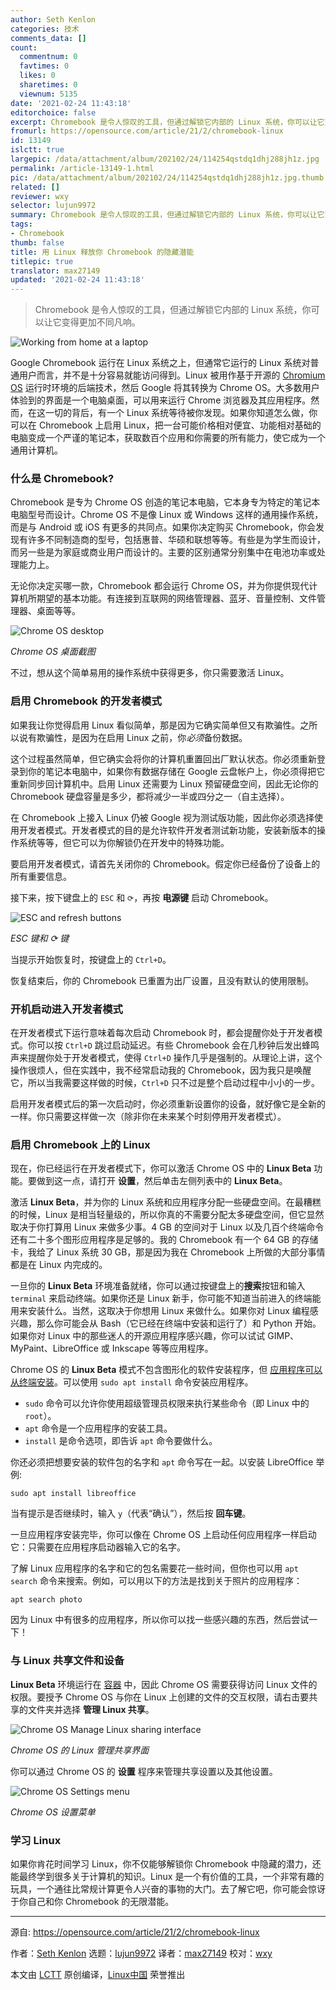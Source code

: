 ```yaml
---
author: Seth Kenlon
categories: 技术
comments_data: []
count:
  commentnum: 0
  favtimes: 0
  likes: 0
  sharetimes: 0
  viewnum: 5135
date: '2021-02-24 11:43:18'
editorchoice: false
excerpt: Chromebook 是令人惊叹的工具，但通过解锁它内部的 Linux 系统，你可以让它变得更加不同凡响。
fromurl: https://opensource.com/article/21/2/chromebook-linux
id: 13149
islctt: true
largepic: /data/attachment/album/202102/24/114254qstdq1dhj288jh1z.jpg
permalink: /article-13149-1.html
pic: /data/attachment/album/202102/24/114254qstdq1dhj288jh1z.jpg.thumb.jpg
related: []
reviewer: wxy
selector: lujun9972
summary: Chromebook 是令人惊叹的工具，但通过解锁它内部的 Linux 系统，你可以让它变得更加不同凡响。
tags:
- Chromebook
thumb: false
title: 用 Linux 释放你 Chromebook 的隐藏潜能
titlepic: true
translator: max27149
updated: '2021-02-24 11:43:18'
---
```



> 
> Chromebook 是令人惊叹的工具，但通过解锁它内部的 Linux 系统，你可以让它变得更加不同凡响。
> 
> 
> 


![](/data/attachment/album/202102/24/114254qstdq1dhj288jh1z.jpg "Working from home at a laptop")


Google Chromebook 运行在 Linux 系统之上，但通常它运行的 Linux 系统对普通用户而言，并不是十分容易就能访问得到。Linux 被用作基于开源的 [Chromium OS](https://www.chromium.org/chromium-os) 运行时环境的后端技术，然后 Google 将其转换为 Chrome OS。大多数用户体验到的界面是一个电脑桌面，可以用来运行 Chrome 浏览器及其应用程序。然而，在这一切的背后，有一个 Linux 系统等待被你发现。如果你知道怎么做，你可以在 Chromebook 上启用 Linux，把一台可能价格相对便宜、功能相对基础的电脑变成一个严谨的笔记本，获取数百个应用和你需要的所有能力，使它成为一个通用计算机。


### 什么是 Chromebook?


Chromebook 是专为 Chrome OS 创造的笔记本电脑，它本身专为特定的笔记本电脑型号而设计。Chrome OS 不是像 Linux 或 Windows 这样的通用操作系统，而是与 Android 或 iOS 有更多的共同点。如果你决定购买 Chromebook，你会发现有许多不同制造商的型号，包括惠普、华硕和联想等等。有些是为学生而设计，而另一些是为家庭或商业用户而设计的。主要的区别通常分别集中在电池功率或处理能力上。


无论你决定买哪一款，Chromebook 都会运行 Chrome OS，并为你提供现代计算机所期望的基本功能。有连接到互联网的网络管理器、蓝牙、音量控制、文件管理器、桌面等等。


![Chrome OS desktop](/data/attachment/album/202102/24/114320ug7qd0cl26z773l6.png)


*Chrome OS 桌面截图*


不过，想从这个简单易用的操作系统中获得更多，你只需要激活 Linux。


### 启用 Chromebook 的开发者模式


如果我让你觉得启用 Linux 看似简单，那是因为它确实简单但又有欺骗性。之所以说有欺骗性，是因为在启用 Linux 之前，你*必须*备份数据。


这个过程虽然简单，但它确实会将你的计算机重置回出厂默认状态。你必须重新登录到你的笔记本电脑中，如果你有数据存储在 Google 云盘帐户上，你必须得把它重新同步回计算机中。启用 Linux 还需要为 Linux 预留硬盘空间，因此无论你的 Chromebook 硬盘容量是多少，都将减少一半或四分之一（自主选择）。


在 Chromebook 上接入 Linux 仍被 Google 视为测试版功能，因此你必须选择使用开发者模式。开发者模式的目的是允许软件开发者测试新功能，安装新版本的操作系统等等，但它可以为你解锁仍在开发中的特殊功能。


要启用开发者模式，请首先关闭你的 Chromebook。假定你已经备份了设备上的所有重要信息。


接下来，按下键盘上的 `ESC` 和 `⟳`，再按 **电源键** 启动 Chromebook。


![ESC and refresh buttons](/data/attachment/album/202102/24/114321gyawg5gaoc46czyc.png)


*ESC 键和 ⟳ 键*


当提示开始恢复时，按键盘上的 `Ctrl+D`。


恢复结束后，你的 Chromebook 已重置为出厂设置，且没有默认的使用限制。


### 开机启动进入开发者模式


在开发者模式下运行意味着每次启动 Chromebook 时，都会提醒你处于开发者模式。你可以按 `Ctrl+D` 跳过启动延迟。有些 Chromebook 会在几秒钟后发出蜂鸣声来提醒你处于开发者模式，使得 `Ctrl+D` 操作几乎是强制的。从理论上讲，这个操作很烦人，但在实践中，我不经常启动我的 Chromebook，因为我只是唤醒它，所以当我需要这样做的时候，`Ctrl+D` 只不过是整个启动过程中小小的一步。


启用开发者模式后的第一次启动时，你必须重新设置你的设备，就好像它是全新的一样。你只需要这样做一次（除非你在未来某个时刻停用开发者模式）。


### 启用 Chromebook 上的 Linux


现在，你已经运行在开发者模式下，你可以激活 Chrome OS 中的 **Linux Beta** 功能。要做到这一点，请打开 **设置**，然后单击左侧列表中的 **Linux Beta**。


激活 **Linux Beta**，并为你的 Linux 系统和应用程序分配一些硬盘空间。在最糟糕的时候，Linux 是相当轻量级的，所以你真的不需要分配太多硬盘空间，但它显然取决于你打算用 Linux 来做多少事。4 GB 的空间对于 Linux 以及几百个终端命令还有二十多个图形应用程序是足够的。我的 Chromebook 有一个 64 GB 的存储卡，我给了 Linux 系统 30 GB，那是因为我在 Chromebook 上所做的大部分事情都是在 Linux 内完成的。


一旦你的 **Linux Beta** 环境准备就绪，你可以通过按键盘上的**搜索**按钮和输入 `terminal` 来启动终端。如果你还是 Linux 新手，你可能不知道当前进入的终端能用来安装什么。当然，这取决于你想用 Linux 来做什么。如果你对 Linux 编程感兴趣，那么你可能会从 Bash（它已经在终端中安装和运行了）和 Python 开始。如果你对 Linux 中的那些迷人的开源应用程序感兴趣，你可以试试 GIMP、MyPaint、LibreOffice 或 Inkscape 等等应用程序。


Chrome OS 的 **Linux Beta** 模式不包含图形化的软件安装程序，但 [应用程序可以从终端安装](https://opensource.com/article/18/1/how-install-apps-linux)。可以使用 `sudo apt install` 命令安装应用程序。


* `sudo` 命令可以允许你使用超级管理员权限来执行某些命令（即 Linux 中的 `root`）。
* `apt` 命令是一个应用程序的安装工具。
* `install` 是命令选项，即告诉 `apt` 命令要做什么。


你还必须把想要安装的软件包的名字和 `apt` 命令写在一起。以安装 LibreOffice 举例:



```
sudo apt install libreoffice

```

当有提示是否继续时，输入 `y`（代表“确认”），然后按 **回车键**。


一旦应用程序安装完毕，你可以像在 Chrome OS 上启动任何应用程序一样启动它：只需要在应用程序启动器输入它的名字。


了解 Linux 应用程序的名字和它的包名需要花一些时间，但你也可以用 `apt search` 命令来搜索。例如，可以用以下的方法是找到关于照片的应用程序：



```
apt search photo

```

因为 Linux 中有很多的应用程序，所以你可以找一些感兴趣的东西，然后尝试一下！


### 与 Linux 共享文件和设备


**Linux Beta** 环境运行在 [容器](https://opensource.com/resources/what-are-linux-containers) 中，因此 Chrome OS 需要获得访问 Linux 文件的权限。要授予 Chrome OS 与你在 Linux 上创建的文件的交互权限，请右击要共享的文件夹并选择 **管理 Linux 共享**。


![Chrome OS Manage Linux sharing interface](/data/attachment/album/202102/24/114321pzfo4qwsr4bsnzvs.png)


*Chrome OS 的 Linux 管理共享界面*


你可以通过 Chrome OS 的 **设置** 程序来管理共享设置以及其他设置。


![Chrome OS Settings menu](/data/attachment/album/202102/24/114321e1z9zc50ki3575zi.png)


*Chrome OS 设置菜单*


### 学习 Linux


如果你肯花时间学习 Linux，你不仅能够解锁你 Chromebook 中隐藏的潜力，还能最终学到很多关于计算机的知识。Linux 是一个有价值的工具，一个非常有趣的玩具，一个通往比常规计算更令人兴奋的事物的大门。去了解它吧，你可能会惊讶于你自己和你 Chromebook 的无限潜能。




---


源自: <https://opensource.com/article/21/2/chromebook-linux>


作者：[Seth Kenlon](https://opensource.com/users/seth) 选题：[lujun9972](https://github.com/lujun9972) 译者：[max27149](https://github.com/max27149) 校对：[wxy](https://github.com/wxy)


本文由 [LCTT](https://github.com/LCTT/TranslateProject) 原创编译，[Linux中国](https://linux.cn/) 荣誉推出